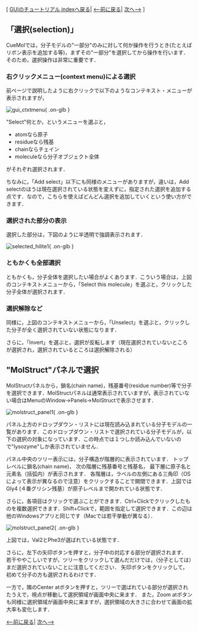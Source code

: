 [ [GUIのチュートリアル indexへ戻る](../../../Documents/GUIのチュートリアル(CueMol2)/)|
[&lt;--前に戻る](../../../Documents/GUIのチュートリアル(CueMol2)/Step2-1)|
[次へ--&gt;](../../../Documents/GUIのチュートリアル(CueMol2)/Step4) ]

## 「選択(selection)」
CueMolでは，分子モデルの"一部分"のみに対して何か操作を行うとき(たとえばリボン表示を追加する等)，まずその"一部分"を選択してから操作を行います．そのため，選択操作は非常に重要です． 

### 右クリックメニュー(context menu)による選択
前ページで説明したように右クリックで以下のようなコンテキスト・メニューが表示されますが，


![gui_ctxtmenu](../../../assets/images/Documents/GUIのチュートリアル(CueMol2)/Step3/gui_ctxtmenu.png){ .on-glb }


"Select"何とか，というメニューを選ぶと，

*  atomなら原子
*  residueなら残基
*  chainならチェイン
*  moleculeなら分子オブジェクト全体

がそれぞれ選択されます．

ちなみに，「Add select」以下にも同様のメニューがありますが，違いは，Add selectのほうは現在選択されている状態を変えずに，指定された選択を追加する点です．なので，こちらを使えばどんどん選択を追加していくという使い方ができます．
### 選択された部分の表示
選択した部分は，下図のように半透明で強調表示されます．

![selected_hilite1](../../../assets/images/Documents/GUIのチュートリアル(CueMol2)/Step3/selected_hilite1.png){ .on-glb }


### ともかくも全部選択
ともかくも，分子全体を選択したい場合がよくあります．こういう場合は，上図のコンテキストメニューから，「Select this molecule」を選ぶと，クリックした分子全体が選択されます．

### 選択解除など
同様に，上図のコンテキストメニューから，「Unselect」を選ぶと，クリックした分子が全く選択されていない状態になります．

さらに，「Invert」を選ぶと，選択が反転します（現在選択されていないところが選択され，選択されているところは選択解除される）

## "MolStruct"パネルで選択
MolStructパネルから，鎖名(chain name)，残基番号(residue number)等で分子を選択できます．MolStructパネルは通常表示されていますが，表示されていない場合はMenuのWindow→Panels→MolStructで表示させます．


![molstruct_panel1](../../../assets/images/Documents/GUIのチュートリアル(CueMol2)/Step3/molstruct_panel1.png){ .on-glb }


パネル上方のドロップダウン・リストには現在読み込まれている分子モデルの一覧があります．このドロップダウン・リストで選択されている分子モデルが，以下の選択の対象になっています．この時点では１つしか読み込んでいないので"lysozyme"しか表示されていません．

パネル中央のツリー表示には，分子構造が階層的に表示されています．
トップレベルに鎖名(chain name)，
次の階層に残基番号と残基名，
最下層に原子名と元素名（括弧内）が表示されます．
各階層は，ラベルの左側にある三角印（OSによって表示が異なるので注意）をクリックすることで開閉できます．上図ではGly4 (４番グリシン残基）が原子レベルまで開かれている状態です．

さらに，各項目はクリックで選ぶことができます．Ctrl+Clickでクリックしたものを複数選択できます．Shift+Clickで，範囲を指定して選択できます．この辺は他のWindowsアプリと同じです（Macでは若干挙動が異なる）．


![molstruct_panel2](../../../assets/images/Documents/GUIのチュートリアル(CueMol2)/Step3/molstruct_panel2.png){ .on-glb }


上図では，Val2とPhe3が選ばれている状態です．

さらに，左下の矢印ボタンを押すと，分子中の対応する部分が選択されます．
若干ややこしいですが，ツリーをクリックして選んだだけでは，（分子としては）まだ選択されていないことに注意してください．
矢印ボタンをクリックして，初めて分子の方も選択されるわけです．

一方で，隣のCenter atボタンを押すと，ツリーで選ばれている部分が選択されたうえで，視点が移動して選択領域が画面中央に来ます．
また，Zoom atボタンも同様に選択領域が画面中央に来ますが，選択領域の大きさに合わせて画面の拡大率も変化します．

[&lt;--前に戻る](../../../Documents/GUIのチュートリアル(CueMol2)/Step2-1)|
[次へ--&gt;](../../../Documents/GUIのチュートリアル(CueMol2)/Step4)